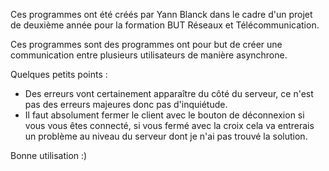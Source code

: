 Ces programmes ont été créés par Yann Blanck dans le cadre d'un projet de deuxième année pour la formation BUT Réseaux et Télécommunication.

Ces programmes sont des programmes ont pour but de créer une communication entre plusieurs utilisateurs de manière asynchrone.

Quelques petits points :
 - Des erreurs vont certainement apparaître du côté du serveur, ce n'est pas des erreurs majeures donc pas d'inquiétude.
 - Il faut absolument fermer le client avec le bouton de déconnexion si vous vous êtes connecté, si vous fermé avec la croix cela va entrerais un problème au niveau du serveur dont je n'ai pas trouvé la solution.

Bonne utilisation :)
